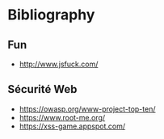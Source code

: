# Bibliography


## Fun

- http://www.jsfuck.com/

## Sécurité Web

- https://owasp.org/www-project-top-ten/
- https://www.root-me.org/
- https://xss-game.appspot.com/
